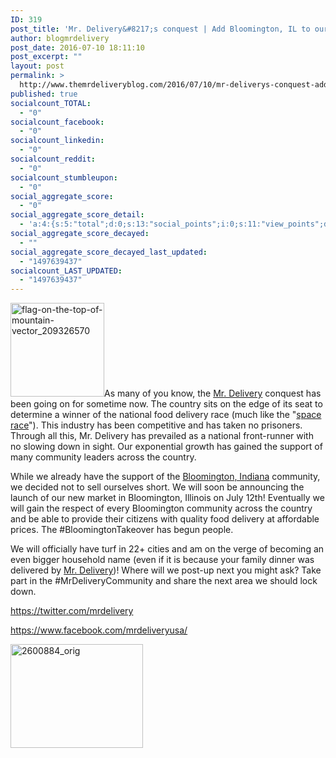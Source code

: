 ```yaml
---
ID: 319
post_title: 'Mr. Delivery&#8217;s conquest | Add Bloomington, IL to our turf'
author: blogmrdelivery
post_date: 2016-07-10 18:11:10
post_excerpt: ""
layout: post
permalink: >
  http://www.themrdeliveryblog.com/2016/07/10/mr-deliverys-conquest-add-bloomington-il-to-our-turf/
published: true
socialcount_TOTAL:
  - "0"
socialcount_facebook:
  - "0"
socialcount_linkedin:
  - "0"
socialcount_reddit:
  - "0"
socialcount_stumbleupon:
  - "0"
social_aggregate_score:
  - "0"
social_aggregate_score_detail:
  - 'a:4:{s:5:"total";d:0;s:13:"social_points";i:0;s:11:"view_points";d:0;s:14:"comment_points";i:0;}'
social_aggregate_score_decayed:
  - ""
social_aggregate_score_decayed_last_updated:
  - "1497639437"
socialcount_LAST_UPDATED:
  - "1497639437"
---
```

<img class="size-full wp-image-416 alignleft" src="http://www.themrdeliveryblog.com/wp-content/uploads/2016/07/flag-on-the-top-of-mountain-vector_209326570.jpg" alt="flag-on-the-top-of-mountain-vector_209326570" width="150" height="150" />As many of you know, the <a href="https://www.mrdelivery.com/">Mr. Delivery</a> conquest has been going on for sometime now. The country sits on the edge of its seat to determine a winner of the national food delivery race (much like the "<a href="https://www.google.com/search?q=space+race&amp;rlz=1CALEAE_enUS673US673&amp;oq=space+race&amp;aqs=chrome..69i57.5253j0j9&amp;sourceid=chrome&amp;ie=UTF-8">space race</a>"). This industry has been competitive and has taken no prisoners. Through all this, Mr. Delivery has prevailed as a national front-runner with no slowing down in sight. Our exponential growth has gained the support of many community leaders across the country.

While we already have the support of the <a href="https://www.mrdelivery.com/restaurants/bloomington-food-delivery">Bloomington, Indiana</a> community, we decided not to sell ourselves short. We will soon be announcing the launch of our new market in Bloomington, Illinois on July 12th! Eventually we will gain the respect of every Bloomington community across the country and be able to provide their citizens with quality food delivery at affordable prices. The #BloomingtonTakeover has begun people.

We will officially have turf in 22+ cities and am on the verge of becoming an even bigger household name (even if it is because your family dinner was delivered by <a href="https://www.mrdelivery.com/">Mr. Delivery</a>)! Where will we post-up next you might ask? Take part in the #MrDeliveryCommunity and share the next area we should lock down.

https://twitter.com/mrdelivery

https://www.facebook.com/mrdeliveryusa/

<img class="alignnone size-full wp-image-364" src="https://blogmrdelivery.files.wordpress.com/2016/07/2600884_orig.png" alt="2600884_orig" width="212" height="166" />